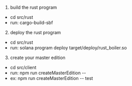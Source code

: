 1. build the rust program

- cd src/rust
- run: cargo-build-sbf

2. deploy the rust program

- cd src/rust
- run: solana program deploy target/deploy/rust_boiler.so

3. create your master edition

- cd src/client
- run: npm run createMasterEdition -- <your master edition json>
- ex: npm run createMasterEdition -- test
